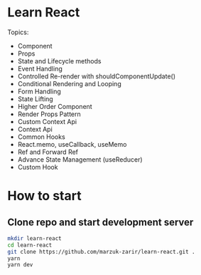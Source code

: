 # Learn React

Topics:

-   Component
-   Props
-   State and Lifecycle methods
-   Event Handling
-   Controlled Re-render with shouldComponentUpdate()
-   Conditional Rendering and Looping
-   Form Handling
-   State Lifting
-   Higher Order Component
-   Render Props Pattern
-   Custom Context Api
-   Context Api
-   Common Hooks
-   React.memo, useCallback, useMemo
-   Ref and Forward Ref
-   Advance State Management (useReducer)
-   Custom Hook

# How to start

## Clone repo and start development server

```sh
mkdir learn-react
cd learn-react
git clone https://github.com/marzuk-zarir/learn-react.git .
yarn
yarn dev
```
